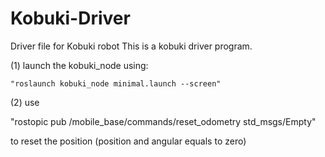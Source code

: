 # Kobuki-Driver
Driver file for Kobuki robot
This is a kobuki driver program.

(1) launch the kobuki_node using:

	"roslaunch kobuki_node minimal.launch --screen"
(2) use
	
  "rostopic pub /mobile_base/commands/reset_odometry std_msgs/Empty"
  
to reset the position (position and angular equals to zero)
